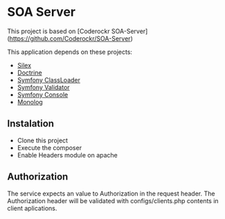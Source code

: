 
SOA Server
=========================

This project is based on [Coderockr SOA-Server] (https://github.com/Coderockr/SOA-Server)

This application depends on these projects:

- [Silex](http://silex.sensiolabs.org/)
- [Doctrine](http://www.doctrine-project.org/)
- [Symfony ClassLoader](https://github.com/symfony/ClassLoader)
- [Symfony Validator](https://github.com/symfony/Validator)
- [Symfony Console](https://github.com/symfony/Console)
- [Monolog](https://github.com/Seldaek/monolog)

Instalation
----------

- Clone this project
- Execute the composer
- Enable Headers module on apache


Authorization
-----------

The service expects an value to Authorization in the request header. The Authorization header will be validated with configs/clients.php contents in client aplications.